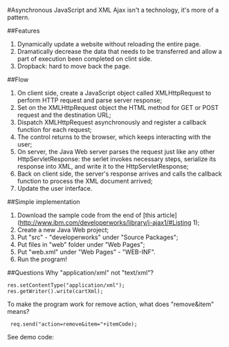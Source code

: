 #Asynchronous JavaScript and XML
Ajax isn't a technology, it's more of a pattern.  

##Features  
1. Dynamically update a website without reloading the entire page.  
2. Dramatically decrease the data that needs to be transferred and allow a part of execution been completed on clint side.  
3. Dropback: hard to move back the page.  

##Flow  
1. On client side, create a JavaScript object called XMLHttpRequest to perform HTTP request and parse server response;  
2. Set on the XMLHttpRequest object the HTML method for GET or POST request and the destination URL;  
2. Dispatch XMLHttpRequest asynchronously and register a callback function for each request;  
3. The control returns to the browser, which keeps interacting with the user;  
4. On server, the Java Web server parses the request just like any other HttpServletResponse: the serlet invokes necessary steps, serialize its response into XML, and write it to the HttpServletResponse;  
5. Back on client side, the server's response arrives and calls the callback function to process the XML document arrived;  
6. Update the user interface.  

##Simple implementation
1. Download the sample code from the end of [this article](http://www.ibm.com/developerworks/library/j-ajax1/#Listing 1);  
2. Create a new Java Web project;  
3. Put "src" - "developerworks" under "Source Packages";  
4. Put files in "web" folder under "Web Pages";  
5. Put "web.xml" under "Web Pages" - "WEB-INF".  
6. Run the program!  


##Questions
Why "application/xml" not "text/xml"?  
```
res.setContentType("application/xml");
res.getWriter().write(cartXml);
```

To make the program work for remove action, what does "remove&item" means?
```
 req.send("action=remove&item="+itemCode);
```

See demo code: 
